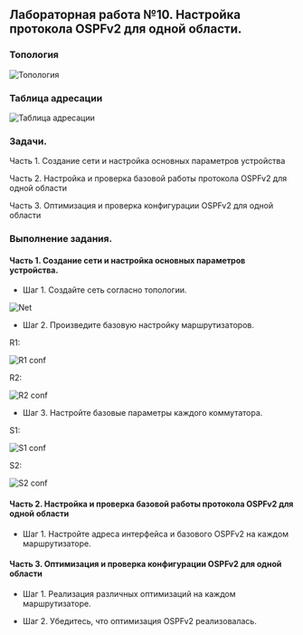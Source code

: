 ## Лабораторная работа №10. Настройка протокола OSPFv2 для одной области.

### Топология

![Топология](https://github.com/Shure0407/Network_engineer/assets/162669909/f55b4d10-d7c4-47ad-b3c9-f67b7972a97c)

### Таблица адресации

![Таблица адресации](https://github.com/Shure0407/Network_engineer/assets/162669909/1d4e1819-a028-47c4-9dd0-f8be9c8ab0df)

### Задачи.

Часть 1. Создание сети и настройка основных параметров устройства

Часть 2. Настройка и проверка базовой работы протокола  OSPFv2 для одной области

Часть 3. Оптимизация и проверка конфигурации OSPFv2 для одной области

### Выполнение задания.

#### Часть 1. Создание сети и настройка основных параметров устройства.

- Шаг 1. Создайте сеть согласно топологии.

![Net](https://github.com/Shure0407/Network_engineer/assets/162669909/bfd8f446-3ef2-4c21-99a5-7521bf09ea86)

- Шаг 2. Произведите базовую настройку маршрутизаторов.

R1:

![R1 conf](https://github.com/Shure0407/Network_engineer/assets/162669909/29683091-0a05-4eb3-84a1-5b7f929920b5)

R2:

![R2 conf](https://github.com/Shure0407/Network_engineer/assets/162669909/d6b4e517-163f-439c-b8df-fa38167cb34a)

- Шаг 3. Настройте базовые параметры каждого коммутатора.

S1:

![S1 conf](https://github.com/Shure0407/Network_engineer/assets/162669909/2c164633-47fd-4477-ac0a-82c48eddc324)

S2:

![S2 conf](https://github.com/Shure0407/Network_engineer/assets/162669909/b77e7e19-846f-4b77-b7dc-c3a381272ba4)

#### Часть 2. Настройка и проверка базовой работы протокола OSPFv2 для одной области

- Шаг 1. Настройте адреса интерфейса и базового OSPFv2 на каждом маршрутизаторе.





#### Часть 3. Оптимизация и проверка конфигурации OSPFv2 для одной области

- Шаг 1. Реализация различных оптимизаций на каждом маршрутизаторе.


- Шаг 2. Убедитесь, что оптимизация OSPFv2 реализовалась.









